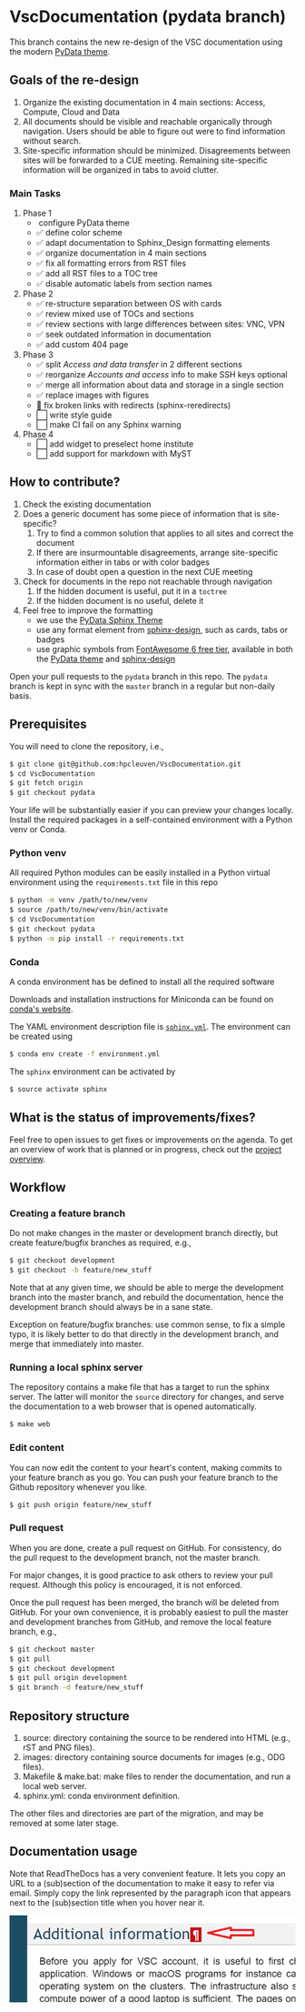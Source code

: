 # VscDocumentation (pydata branch)

This branch contains the new re-design of the VSC documentation using the
modern [PyData theme](https://pydata-sphinx-theme.readthedocs.io).

## Goals of the re-design

1. Organize the existing documentation in 4 main sections: Access, Compute,
   Cloud and Data
2. All documents should be visible and reachable organically through
   navigation. Users should be able to figure out were to find information
   without search.
3. Site-specific information should be minimized. Disagreements between sites
   will be forwarded to a CUE meeting. Remaining site-specific information will
   be organized in tabs to avoid clutter.

### Main Tasks

1. Phase 1
   * ️ configure PyData theme
   * ️✅ define color scheme
   * ✅ adapt documentation to Sphinx_Design formatting elements
   * ✅ organize documentation in 4 main sections
   * ✅ fix all formatting errors from RST files
   * ✅ add all RST files to a TOC tree
   * ✅ disable automatic labels from section names
2. Phase 2
   * ✅ re-structure separation between OS with cards
   * ✅ review mixed use of TOCs and sections
   * ✅ review sections with large differences between sites: VNC, VPN
   * ✅ seek outdated information in documentation
   * ✅ add custom 404 page
3. Phase 3
   * ✅ split _Access and data transfer_ in 2 different sections
   * ✅ reorganize _Accounts and access_ info to make SSH keys optional
   * ✅ merge all information about data and storage in a single section
   * ✅ replace images with figures
   * 🔄 fix broken links with redirects (sphinx-reredirects)
   * ⬜ write style guide
   * ⬜ make CI fail on any Sphinx warning
4. Phase 4
   * ⬜ add widget to preselect home institute
   * ⬜ add support for markdown with MyST

## How to contribute?

1. Check the existing documentation
2. Does a generic document has some piece of information that is site-specific?
    1. Try to find a common solution that applies to all sites and correct the
       document
    2. If there are insurmountable disagreements, arrange site-specific
       information either in tabs or with color badges
    3. In case of doubt open a question in the next CUE meeting
3. Check for documents in the repo not reachable through navigation
    1. If the hidden document is useful, put it in a `toctree`
    2. If the hidden document is no useful, delete it
4. Feel free to improve the formatting
    * we use the [PyData Sphinx Theme](https://pydata-sphinx-theme.readthedocs.io)
    * use any format element from
      [sphinx-design](https://sphinx-design.readthedocs.io), such as cards,
      tabs or badges
    * use graphic symbols from [FontAwesome 6 free
      tier](https://fontawesome.com/icons?m=free), available in both the
      [PyData theme](https://pydata-sphinx-theme.readthedocs.io/en/stable/user_guide/fonts.html)
      and [sphinx-design](https://sphinx-design.readthedocs.io/en/latest/badges_buttons.html#fontawesome-icons)

Open your pull requests to the `pydata` branch in this repo. The `pydata`
branch is kept in sync with the `master` branch in a regular but non-daily
basis.

## Prerequisites

You will need to clone the repository, i.e.,
```bash
$ git clone git@github.com:hpcleuven/VscDocumentation.git
$ cd VscDocumentation
$ git fetch origin
$ git checkout pydata
```

Your life will be substantially easier if you can preview your changes locally. Install the required packages in a self-contained environment with a Python venv or Conda.

### Python venv

All required Python modules can be easily installed in a Python virtual environment using the `requirements.txt` file in this repo

```bash
$ python -m venv /path/to/new/venv
$ source /path/to/new/venv/bin/activate
$ cd VscDocumentation
$ git checkout pydata
$ python -m pip install -r requirements.txt
```

### Conda

A conda environment has be defined to install all the required software

Downloads and installation instructions for Miniconda can be found on [conda's website](https://docs.conda.io/en/latest/miniconda.html).

The YAML environment description file is [``sphinx.yml``](sphinx.yml).  The environment can be created using

```bash
$ conda env create -f environment.yml
```
The `sphinx` environment can be activated by
```bash
$ source activate sphinx
```

## What is the status of improvements/fixes?

Feel free to open issues to get fixes or improvements on the agenda.  To get an overview of work that is planned or in progress, check out the [project overview](https://github.com/hpcleuven/VscDocumentation/projects/1).

## Workflow

### Creating a feature branch

Do not make changes in the master or development branch directly, but create feature/bugfix branches as required, e.g.,
```bash
$ git checkout development
$ git checkout -b feature/new_stuff
```

Note that at any given time, we should be able to merge the development branch into the master branch, and rebuild the documentation, hence the development branch should always be in a sane state.

Exception on feature/bugfix branches: use common sense, to fix a simple typo, it is likely better to do that directly in the development branch, and merge that immediately into master.


### Running a local sphinx server

The repository contains a make file that has a target to run the sphinx server.  The latter will monitor the ``source`` directory for changes, and serve the documentation to a web browser that is opened automatically.
```bash
$ make web
```


### Edit content

You can now edit the content to your heart's content, making commits to your feature branch as you go.  You can push your feature branch to the Github repository whenever you like.
```bash
$ git push origin feature/new_stuff
```


### Pull request

When you are done, create a pull request on GitHub.  For consistency, do the pull request to the development branch, not the master branch.

For major changes, it is good practice to ask others to review your pull request.  Although this policy is encouraged, it is not enforced.

Once the pull request has been merged, the branch will be deleted from GitHub.  For your own convenience, it is probably easiest to pull the master and development branches from GitHub,
and remove the local feature branch, e.g.,
```bash
$ git checkout master
$ git pull
$ git checkout development
$ git pull origin development
$ git branch -d feature/new_stuff
```


## Repository structure

1. source: directory containing the source to be rendered into HTML (e.g., rST and PNG files).
1. images: directory containing source documents for images (e.g., ODG files).
1. Makefile & make.bat: make files to render the documentation, and run a local web server.
1. sphinx.yml: conda environment definition.

The other files and directories are part of the migration, and may be removed at some
later stage.


## Documentation usage

Note that ReadTheDocs has a very convenient feature.  It lets you copy an URL
to a (sub)section of the documentation to make it easy to refer via email.  Simply
copy the link represented by the paragraph icon that appears next to the (sub)section
 title when you hover near it.

![copy documentation link](img/links.png)
